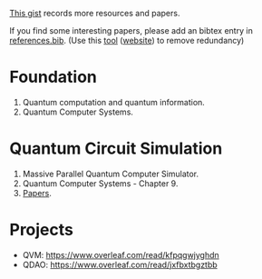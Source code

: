 [This gist](https://gist.github.com/Zhaoyilunnn/788c9eac3d8af18b3e3258e982505d40#resources) records more resources and papers.

If you find some interesting papers, please add an bibtex entry in [references.bib](https://github.com/Zhaoyilunnn/qcs/blob/master/doc/references.bib). (Use this [tool](https://github.com/FlamingTempura/bibtex-tidy) ([website](https://flamingtempura.github.io/bibtex-tidy/)) to remove redundancy)

# Foundation

1. Quantum computation and quantum information.
2. Quantum Computer Systems.

# Quantum Circuit Simulation

1. Massive Parallel Quantum Computer Simulator.
2. Quantum Computer Systems - Chapter 9.
3. [Papers](https://gist.github.com/Zhaoyilunnn/788c9eac3d8af18b3e3258e982505d40#papers-4).

# Projects

- QVM: https://www.overleaf.com/read/kfpqgwjyghdn
- QDAO: https://www.overleaf.com/read/jxfbxtbgztbb

